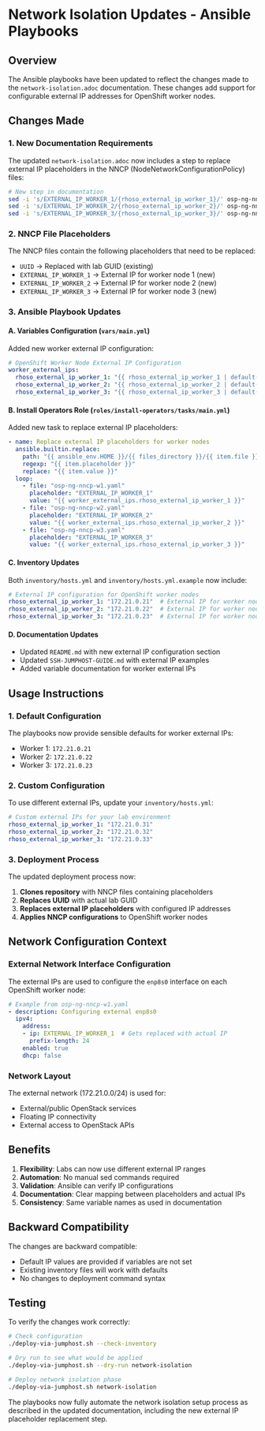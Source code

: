 # Network Isolation Updates - Ansible Playbooks

## Overview

The Ansible playbooks have been updated to reflect the changes made to the `network-isolation.adoc` documentation. These changes add support for configurable external IP addresses for OpenShift worker nodes.

## Changes Made

### 1. New Documentation Requirements

The updated `network-isolation.adoc` now includes a step to replace external IP placeholders in the NNCP (NodeNetworkConfigurationPolicy) files:

```bash
# New step in documentation
sed -i 's/EXTERNAL_IP_WORKER_1/{rhoso_external_ip_worker_1}/' osp-ng-nncp-w1.yaml
sed -i 's/EXTERNAL_IP_WORKER_2/{rhoso_external_ip_worker_2}/' osp-ng-nncp-w2.yaml
sed -i 's/EXTERNAL_IP_WORKER_3/{rhoso_external_ip_worker_3}/' osp-ng-nncp-w3.yaml
```

### 2. NNCP File Placeholders

The NNCP files contain the following placeholders that need to be replaced:

- `UUID` → Replaced with lab GUID (existing)
- `EXTERNAL_IP_WORKER_1` → External IP for worker node 1 (new)
- `EXTERNAL_IP_WORKER_2` → External IP for worker node 2 (new)  
- `EXTERNAL_IP_WORKER_3` → External IP for worker node 3 (new)

### 3. Ansible Playbook Updates

#### A. Variables Configuration (`vars/main.yml`)

Added new worker external IP configuration:

```yaml
# OpenShift Worker Node External IP Configuration
worker_external_ips:
  rhoso_external_ip_worker_1: "{{ rhoso_external_ip_worker_1 | default('172.21.0.21') }}"
  rhoso_external_ip_worker_2: "{{ rhoso_external_ip_worker_2 | default('172.21.0.22') }}"
  rhoso_external_ip_worker_3: "{{ rhoso_external_ip_worker_3 | default('172.21.0.23') }}"
```

#### B. Install Operators Role (`roles/install-operators/tasks/main.yml`)

Added new task to replace external IP placeholders:

```yaml
- name: Replace external IP placeholders for worker nodes
  ansible.builtin.replace:
    path: "{{ ansible_env.HOME }}/{{ files_directory }}/{{ item.file }}"
    regexp: "{{ item.placeholder }}"
    replace: "{{ item.value }}"
  loop:
    - file: "osp-ng-nncp-w1.yaml"
      placeholder: "EXTERNAL_IP_WORKER_1"
      value: "{{ worker_external_ips.rhoso_external_ip_worker_1 }}"
    - file: "osp-ng-nncp-w2.yaml"
      placeholder: "EXTERNAL_IP_WORKER_2"
      value: "{{ worker_external_ips.rhoso_external_ip_worker_2 }}"
    - file: "osp-ng-nncp-w3.yaml"
      placeholder: "EXTERNAL_IP_WORKER_3"
      value: "{{ worker_external_ips.rhoso_external_ip_worker_3 }}"
```

#### C. Inventory Updates

Both `inventory/hosts.yml` and `inventory/hosts.yml.example` now include:

```yaml
# External IP configuration for OpenShift worker nodes
rhoso_external_ip_worker_1: "172.21.0.21"  # External IP for worker node 1
rhoso_external_ip_worker_2: "172.21.0.22"  # External IP for worker node 2  
rhoso_external_ip_worker_3: "172.21.0.23"  # External IP for worker node 3
```

#### D. Documentation Updates

- Updated `README.md` with new external IP configuration section
- Updated `SSH-JUMPHOST-GUIDE.md` with external IP examples
- Added variable documentation for worker external IPs

## Usage Instructions

### 1. Default Configuration

The playbooks now provide sensible defaults for worker external IPs:
- Worker 1: `172.21.0.21`
- Worker 2: `172.21.0.22`
- Worker 3: `172.21.0.23`

### 2. Custom Configuration

To use different external IPs, update your `inventory/hosts.yml`:

```yaml
# Custom external IPs for your lab environment
rhoso_external_ip_worker_1: "172.21.0.31"
rhoso_external_ip_worker_2: "172.21.0.32"
rhoso_external_ip_worker_3: "172.21.0.33"
```

### 3. Deployment Process

The updated deployment process now:

1. **Clones repository** with NNCP files containing placeholders
2. **Replaces UUID** with actual lab GUID
3. **Replaces external IP placeholders** with configured IP addresses
4. **Applies NNCP configurations** to OpenShift worker nodes

## Network Configuration Context

### External Network Interface Configuration

The external IPs are used to configure the `enp8s0` interface on each OpenShift worker node:

```yaml
# Example from osp-ng-nncp-w1.yaml
- description: Configuring external enp8s0
  ipv4:
    address:
    - ip: EXTERNAL_IP_WORKER_1  # Gets replaced with actual IP
      prefix-length: 24 
    enabled: true
    dhcp: false
```

### Network Layout

The external network (172.21.0.0/24) is used for:
- External/public OpenStack services
- Floating IP connectivity
- External access to OpenStack APIs

## Benefits

1. **Flexibility**: Labs can now use different external IP ranges
2. **Automation**: No manual sed commands required
3. **Validation**: Ansible can verify IP configurations
4. **Documentation**: Clear mapping between placeholders and actual IPs
5. **Consistency**: Same variable names as used in documentation

## Backward Compatibility

The changes are backward compatible:
- Default IP values are provided if variables are not set
- Existing inventory files will work with defaults
- No changes to deployment command syntax

## Testing

To verify the changes work correctly:

```bash
# Check configuration
./deploy-via-jumphost.sh --check-inventory

# Dry run to see what would be applied
./deploy-via-jumphost.sh --dry-run network-isolation

# Deploy network isolation phase
./deploy-via-jumphost.sh network-isolation
```

The playbooks now fully automate the network isolation setup process as described in the updated documentation, including the new external IP placeholder replacement step.
